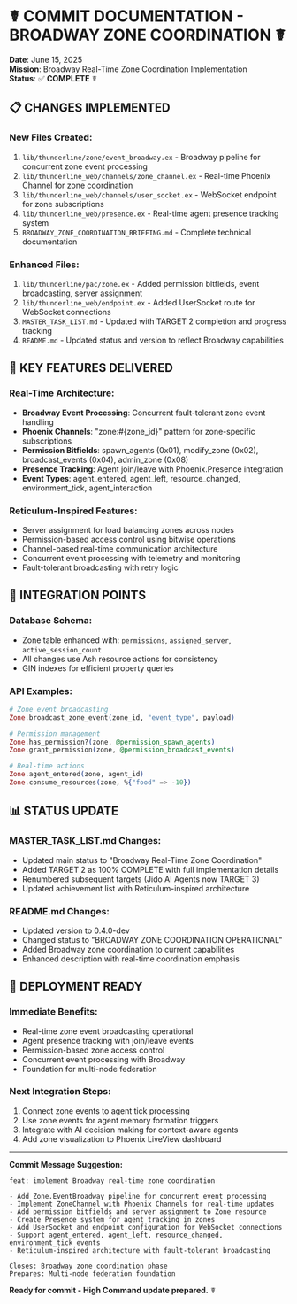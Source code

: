 # ☤ COMMIT DOCUMENTATION - BROADWAY ZONE COORDINATION ☤

**Date**: June 15, 2025  
**Mission**: Broadway Real-Time Zone Coordination Implementation  
**Status**: ✅ **COMPLETE** ☤  

## 📋 CHANGES IMPLEMENTED

### **New Files Created:**
1. `lib/thunderline/zone/event_broadway.ex` - Broadway pipeline for concurrent zone event processing
2. `lib/thunderline_web/channels/zone_channel.ex` - Real-time Phoenix Channel for zone coordination  
3. `lib/thunderline_web/channels/user_socket.ex` - WebSocket endpoint for zone subscriptions
4. `lib/thunderline_web/presence.ex` - Real-time agent presence tracking system
5. `BROADWAY_ZONE_COORDINATION_BRIEFING.md` - Complete technical documentation

### **Enhanced Files:**
1. `lib/thunderline/pac/zone.ex` - Added permission bitfields, event broadcasting, server assignment
2. `lib/thunderline_web/endpoint.ex` - Added UserSocket route for WebSocket connections
3. `MASTER_TASK_LIST.md` - Updated with TARGET 2 completion and progress tracking
4. `README.md` - Updated status and version to reflect Broadway capabilities

## 🎯 KEY FEATURES DELIVERED

### **Real-Time Architecture:**
- **Broadway Event Processing**: Concurrent fault-tolerant zone event handling
- **Phoenix Channels**: "zone:#{zone_id}" pattern for zone-specific subscriptions
- **Permission Bitfields**: spawn_agents (0x01), modify_zone (0x02), broadcast_events (0x04), admin_zone (0x08)
- **Presence Tracking**: Agent join/leave with Phoenix.Presence integration
- **Event Types**: agent_entered, agent_left, resource_changed, environment_tick, agent_interaction

### **Reticulum-Inspired Features:**
- Server assignment for load balancing zones across nodes
- Permission-based access control using bitwise operations
- Channel-based real-time communication architecture
- Concurrent event processing with telemetry and monitoring
- Fault-tolerant broadcasting with retry logic

## 🔧 INTEGRATION POINTS

### **Database Schema:**
- Zone table enhanced with: `permissions`, `assigned_server`, `active_session_count`
- All changes use Ash resource actions for consistency
- GIN indexes for efficient property queries

### **API Examples:**
```elixir
# Zone event broadcasting
Zone.broadcast_zone_event(zone_id, "event_type", payload)

# Permission management  
Zone.has_permission?(zone, @permission_spawn_agents)
Zone.grant_permission(zone, @permission_broadcast_events)

# Real-time actions
Zone.agent_entered(zone, agent_id)
Zone.consume_resources(zone, %{"food" => -10})
```

## 📊 STATUS UPDATE

### **MASTER_TASK_LIST.md Changes:**
- Updated main status to "Broadway Real-Time Zone Coordination" 
- Added TARGET 2 as 100% COMPLETE with full implementation details
- Renumbered subsequent targets (Jido AI Agents now TARGET 3)
- Updated achievement list with Reticulum-inspired architecture

### **README.md Changes:**
- Updated version to 0.4.0-dev
- Changed status to "BROADWAY ZONE COORDINATION OPERATIONAL"
- Added Broadway zone coordination to current capabilities
- Enhanced description with real-time coordination emphasis

## 🚀 DEPLOYMENT READY

### **Immediate Benefits:**
- Real-time zone event broadcasting operational
- Agent presence tracking with join/leave events
- Permission-based zone access control
- Concurrent event processing with Broadway
- Foundation for multi-node federation

### **Next Integration Steps:**
1. Connect zone events to agent tick processing
2. Use zone events for agent memory formation triggers  
3. Integrate with AI decision making for context-aware agents
4. Add zone visualization to Phoenix LiveView dashboard

---

**Commit Message Suggestion:**
```
feat: implement Broadway real-time zone coordination

- Add Zone.EventBroadway pipeline for concurrent event processing
- Implement ZoneChannel with Phoenix Channels for real-time updates  
- Add permission bitfields and server assignment to Zone resource
- Create Presence system for agent tracking in zones
- Add UserSocket and endpoint configuration for WebSocket connections
- Support agent_entered, agent_left, resource_changed, environment_tick events
- Reticulum-inspired architecture with fault-tolerant broadcasting

Closes: Broadway zone coordination phase
Prepares: Multi-node federation foundation
```

**Ready for commit - High Command update prepared.** ☤
